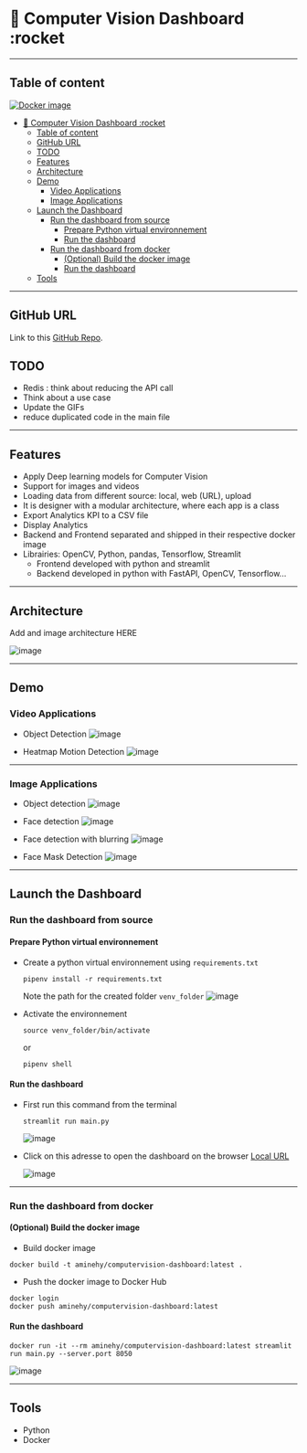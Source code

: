 # :rocket: Computer Vision Dashboard :rocket

---

## Table of content

[![Docker image](https://img.shields.io/badge/-Docker%20image-black?logo=docker)](https://hub.docker.com/repository/docker/aminehy/computervision-dashboard)


- [:rocket: Computer Vision Dashboard :rocket](#rocket-computer-vision-dashboard-rocket)
  - [Table of content](#table-of-content)
  - [GitHub URL](#github-url)
  - [TODO](#todo)
  - [Features](#features)
  - [Architecture](#architecture)
  - [Demo](#demo)
    - [Video Applications](#video-applications)
    - [Image Applications](#image-applications)
  - [Launch the Dashboard](#launch-the-dashboard)
    - [Run the dashboard from source](#run-the-dashboard-from-source)
      - [Prepare Python virtual environnement](#prepare-python-virtual-environnement)
      - [Run the dashboard](#run-the-dashboard)
    - [Run the dashboard from docker](#run-the-dashboard-from-docker)
      - [(Optional) Build the docker image](#optional-build-the-docker-image)
      - [Run the dashboard](#run-the-dashboard-1)
  - [Tools](#tools)

---

## GitHub URL

Link to this [GitHub Repo](https://github.com/amineHY/computervision-dashboard.git).

## TODO

- Redis : think about reducing the API call
- Think about a use case
- Update the GIFs
- reduce duplicated code in the main file

---

## Features

- Apply Deep learning models for Computer Vision
- Support for images and videos
- Loading data from different source: local, web (URL), upload
- It is designer with a modular architecture, where each app is a class
- Export Analytics KPI to a CSV file
- Display Analytics
- Backend and Frontend separated and shipped in their respective docker image
- Librairies: OpenCV, Python, pandas, Tensorflow, Streamlit
  - Frontend developed with python and streamlit
  - Backend developed in python with FastAPI, OpenCV, Tensorflow...

---

## Architecture

Add and image architecture HERE

![image](images/2022-11-01-12-51-37.png)

---

## Demo

### Video Applications

- Object Detection
  ![image](images/Peek%202022-10-31%2018-44.gif)

- Heatmap Motion Detection
  ![image](images/Peek%202022-10-31%2018-38.gif)

---

### Image Applications

- Object detection
  ![image](images/2022-10-31-18-29-24.png)
- Face detection
  ![image](images/2022-10-31-18-32-05.png)
- Face detection with blurring
  ![image](images/2022-10-31-18-33-04.png)

- Face Mask Detection
  ![image](images/2022-10-31-18-34-00.png)

---

## Launch the Dashboard

### Run the dashboard from source

#### Prepare Python virtual environnement

- Create a python virtual environnement using `requirements.txt`

  ```shell
  pipenv install -r requirements.txt
  ```

  Note the path for the created folder `venv_folder`
  ![image](images/2022-10-31-17-22-27.png)

- Activate the environnement

  ```shell
  source venv_folder/bin/activate
  ```

  or

  ```shell
  pipenv shell
  ```

#### Run the dashboard

- First run this command from the terminal

  ```shell
  streamlit run main.py
  ```

  ![image](images/2022-10-31-17-16-59.png)

- Click on this adresse to open the dashboard on the browser  [Local URL](http://localhost:8502)
  

  ![image](images/Peek%202022-10-31%2018-52.gif)

---

### Run the dashboard from docker

#### (Optional) Build the docker image

- Build docker image

```shell
docker build -t aminehy/computervision-dashboard:latest .
```

- Push the docker image to Docker Hub

```shell
docker login
docker push aminehy/computervision-dashboard:latest
```

#### Run the dashboard

```shell
docker run -it --rm aminehy/computervision-dashboard:latest streamlit run main.py --server.port 8050
```

![image](images/2022-10-31-19-41-52.png)

---

## Tools

- Python
- Docker
